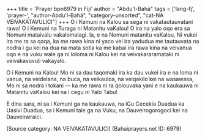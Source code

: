 +++
title = 'Prayer bpn6979 in Fiji'
author = "Abdu'l-Bahá"
tags = ['lang-fj', 'prayer-', "author-Abdu'l-Bahá", "category-unsorted", "cat-NA VEIVAKATAVULICI"]
+++
O i Kemuni na Kalou sa sega ni vakatautauvatani rawa! O i Kemuni na Turaga ni Matanitu vaKalou! O ira na yalo oqo era sa Nomuni mataivalu vakalomalagi. Ia, e na Nomuni matanitu vaKalou, Ni vukei ira me ra sa qaqa, ka me rawa kina ni yaco vei ira yadudua me tautauvata na nodra i gu kei na dua na mata sotia ka me kabai ira rawa kina na veivanua oqo e na vuku wale ga ni loloma ni Kalou kei na veivakararamataki ni veivakavuvuli vakayalo.

O i Kemuni na Kalou! Mo ni sa dau taqomaki ira ka dau vukei ira e na loma ni vanua, na veidelana, na buca, na veikauloa, na veiqakilo kei na wasawasa, Mo ni sa nodra i tokani — ka me rawa ni ra qolouvaka yani e na kaukauwa ni Matanitu vaKalou kei na i cegu ni Yalo Tabu!

E dina sara, ni sa i Kemuni ga na kaukauwa, na iGu Cecekia Duadua ka Uasivi Duadua, sa i Kemuni tale ga na Vuku, na Dauveirogorogoci kei na Dauveirairaici.

(Source category: NA VEIVAKATAVULICI)
(Bahaiprayers.net ID: 6979)
